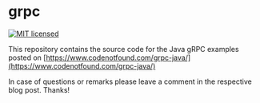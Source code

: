 # grpc

[![MIT licensed](https://img.shields.io/badge/license-MIT-blue.svg)](./LICENSE)

This repository contains the source code for the Java gRPC examples posted on [https://www.codenotfound.com/grpc-java/](https://www.codenotfound.com/grpc-java/)

In case of questions or remarks please leave a comment in the respective blog post. Thanks!
